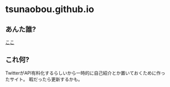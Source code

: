 # tsunaobou.github.io
## あんた誰?
[ここ](http://tsunaobou.github.io/index.html)
## これ何?
TwitterがAPI有料化するらしいから一時的に自己紹介とか置いておくために作ったサイト。 
暇だったら更新するかも。